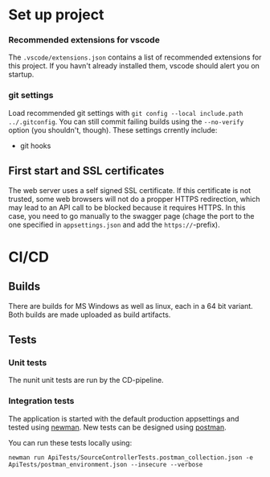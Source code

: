 # Set up project

### Recommended extensions for vscode

The `.vscode/extensions.json` contains a list of recommended extensions for this project. If you havn't already installed them, vscode should alert you on startup.

### git settings

Load recommended git settings with `git config --local include.path ../.gitconfig`. You can still commit failing builds using the `--no-verify` option (you shouldn't, though). These settings crrently include:

- git hooks

## First start and SSL certificates

The web server uses a self signed SSL certificate. If this certificate is not trusted, some web browsers will not do a propper HTTPS redirection, which may lead to an API call to be blocked because it requires HTTPS. In this case, you need to go manually to the swagger page (chage the port to the one specified in `appsettings.json` and add the `https://`-prefix).

# CI/CD

## Builds

There are builds for MS Windows as well as linux, each in a 64 bit variant. Both builds are made uploaded as build artifacts.

## Tests

### Unit tests

The nunit unit tests are run by the CD-pipeline. 

### Integration tests

The application is started with the default production appsettings and tested using [newman](https://learning.postman.com/docs/collections/using-newman-cli/command-line-integration-with-newman/). New tests can be designed using [postman](https://www.postman.com/).

You can run these tests locally using:
```console
newman run ApiTests/SourceControllerTests.postman_collection.json -e ApiTests/postman_environment.json --insecure --verbose
```
